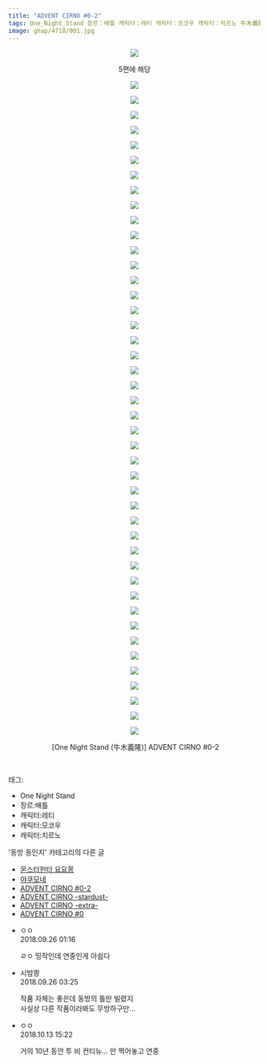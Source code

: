 ```yaml
---
title: "ADVENT CIRNO #0-2"
tags: One_Night_Stand 장르：배틀 캐릭터：레티 캐릭터：모코우 캐릭터：치르노 牛木義隆 동방_동인지
image: ghap/4718/001.jpg
---
```

<div class="article">
<p style="text-align: center; clear: none; float: none;"><img src="{{ site.nasurl }}/ghap/4718/001.jpg"/></p>
<p style="text-align: center; clear: none; float: none;">5편에 해당</p>
<p style="text-align: center; clear: none; float: none;"><img src="{{ site.nasurl }}/ghap/4718/002.jpg"/></p>
<p style="text-align: center; clear: none; float: none;"><img src="{{ site.nasurl }}/ghap/4718/003.jpg"/></p>
<p style="text-align: center; clear: none; float: none;"><img src="{{ site.nasurl }}/ghap/4718/004.jpg"/></p>
<p style="text-align: center; clear: none; float: none;"><img src="{{ site.nasurl }}/ghap/4718/005.jpg"/></p>
<p style="text-align: center; clear: none; float: none;"><img src="{{ site.nasurl }}/ghap/4718/006.jpg"/></p>
<p style="text-align: center; clear: none; float: none;"><img src="{{ site.nasurl }}/ghap/4718/007.jpg"/></p>
<p style="text-align: center; clear: none; float: none;"><img src="{{ site.nasurl }}/ghap/4718/008.jpg"/></p>
<p style="text-align: center; clear: none; float: none;"><img src="{{ site.nasurl }}/ghap/4718/009.jpg"/></p>
<p style="text-align: center; clear: none; float: none;"><img src="{{ site.nasurl }}/ghap/4718/010.jpg"/></p>
<p style="text-align: center; clear: none; float: none;"><img src="{{ site.nasurl }}/ghap/4718/011.jpg"/></p>
<p style="text-align: center; clear: none; float: none;"><img src="{{ site.nasurl }}/ghap/4718/012.jpg"/></p>
<p style="text-align: center; clear: none; float: none;"><img src="{{ site.nasurl }}/ghap/4718/013.jpg"/></p>
<p style="text-align: center; clear: none; float: none;"><img src="{{ site.nasurl }}/ghap/4718/014.jpg"/></p>
<p style="text-align: center; clear: none; float: none;"><img src="{{ site.nasurl }}/ghap/4718/015.jpg"/></p>
<p style="text-align: center; clear: none; float: none;"><img src="{{ site.nasurl }}/ghap/4718/016.jpg"/></p>
<p style="text-align: center; clear: none; float: none;"><img src="{{ site.nasurl }}/ghap/4718/017.jpg"/></p>
<p style="text-align: center; clear: none; float: none;"><img src="{{ site.nasurl }}/ghap/4718/018.jpg"/></p>
<p style="text-align: center; clear: none; float: none;"><img src="{{ site.nasurl }}/ghap/4718/019.jpg"/></p>
<p style="text-align: center; clear: none; float: none;"><img src="{{ site.nasurl }}/ghap/4718/020.jpg"/></p>
<p style="text-align: center; clear: none; float: none;"><img src="{{ site.nasurl }}/ghap/4718/021.jpg"/></p>
<p style="text-align: center; clear: none; float: none;"><img src="{{ site.nasurl }}/ghap/4718/022.jpg"/></p>
<p style="text-align: center; clear: none; float: none;"><img src="{{ site.nasurl }}/ghap/4718/023.jpg"/></p>
<p style="text-align: center; clear: none; float: none;"><img src="{{ site.nasurl }}/ghap/4718/024.jpg"/></p>
<p style="text-align: center; clear: none; float: none;"><img src="{{ site.nasurl }}/ghap/4718/025.jpg"/></p>
<p style="text-align: center; clear: none; float: none;"><img src="{{ site.nasurl }}/ghap/4718/026.jpg"/></p>
<p style="text-align: center; clear: none; float: none;"><img src="{{ site.nasurl }}/ghap/4718/027.jpg"/></p>
<p style="text-align: center; clear: none; float: none;"><img src="{{ site.nasurl }}/ghap/4718/028.jpg"/></p>
<p style="text-align: center; clear: none; float: none;"><img src="{{ site.nasurl }}/ghap/4718/029.jpg"/></p>
<p style="text-align: center; clear: none; float: none;"><img src="{{ site.nasurl }}/ghap/4718/030.jpg"/></p>
<p style="text-align: center; clear: none; float: none;"><img src="{{ site.nasurl }}/ghap/4718/031.jpg"/></p>
<p style="text-align: center; clear: none; float: none;"><img src="{{ site.nasurl }}/ghap/4718/032.jpg"/></p>
<p style="text-align: center; clear: none; float: none;"><img src="{{ site.nasurl }}/ghap/4718/033.jpg"/></p>
<p style="text-align: center; clear: none; float: none;"><img src="{{ site.nasurl }}/ghap/4718/034.jpg"/></p>
<p style="text-align: center; clear: none; float: none;"><img src="{{ site.nasurl }}/ghap/4718/035.jpg"/></p>
<p style="text-align: center; clear: none; float: none;"><img src="{{ site.nasurl }}/ghap/4718/036.jpg"/></p>
<p style="text-align: center; clear: none; float: none;"><img src="{{ site.nasurl }}/ghap/4718/037.jpg"/></p>
<p style="text-align: center; clear: none; float: none;"><img src="{{ site.nasurl }}/ghap/4718/038.jpg"/></p>
<p style="text-align: center; clear: none; float: none;"><img src="{{ site.nasurl }}/ghap/4718/039.jpg"/></p>
<p style="text-align: center; clear: none; float: none;"><img src="{{ site.nasurl }}/ghap/4718/040.jpg"/></p>
<p style="text-align: center; clear: none; float: none;"><img src="{{ site.nasurl }}/ghap/4718/041.jpg"/></p>
<p style="text-align: center; clear: none; float: none;"><img src="{{ site.nasurl }}/ghap/4718/042.jpg"/></p>
<p style="text-align: center; clear: none; float: none;"><img src="{{ site.nasurl }}/ghap/4718/043.jpg"/></p>
<p style="text-align: center; clear: none; float: none;"><img src="{{ site.nasurl }}/ghap/4718/044.jpg"/></p>
<p style="text-align: center; clear: none; float: none;"><img src="{{ site.nasurl }}/ghap/4718/045.jpg"/></p>
<p style="text-align: center; clear: none; float: none;"> [One Night Stand (牛木義隆)] ADVENT CIRNO #0-2</p>
<p><br/></p>
</div><div class="tagTrail">
<p>태그: </p>
<ul>
<li>One Night Stand</li>
<li>장르:배틀</li>
<li>캐릭터:레티</li>
<li>캐릭터:모코우</li>
<li>캐릭터:치르노</li>
</ul>
</div><div class="another">
<p>'동방 동인지' 카테고리의 다른 글</p>
<ul>
<li><a href="/2018-10-06-ghap_4740">몬스터헌터 요요몽</a></li>
<li><a href="/2018-09-30-ghap_4730">야쿠모네</a></li>
<li><a href="/2018-09-25-ghap_4718">ADVENT CIRNO #0-2</a></li>
<li><a href="/2018-09-25-ghap_4717">ADVENT CIRNO -stardust-</a></li>
<li><a href="/2018-09-25-ghap_4716">ADVENT CIRNO -extra-</a></li>
<li><a href="/2018-09-25-ghap_4715">ADVENT CIRNO #0</a></li>
</ul>
</div><div class="cb_module cb_fluid">
<div class="cb_wrt cb_profile">
<div class="comment">
<ul>
<li class="cb_thumb_off" id="comment15339744">
<div class="cb_comment_area">
<div class="cb_info_area">
<div class="cb_section">
<span class="cb_nick_name">ㅇㅇ</span>
</div>
<div class="cb_section">
<span class="cb_date">2018.09.26 01:16 </span>
</div>
</div>
<div class="cb_dsc_comment">
<p class="cb_dsc">
											ㄹㅇ 띵작인데 연중인게 아쉽다
										</p>
</div>
</div></li>
<li class="cb_thumb_off" id="comment15339767">
<div class="cb_comment_area">
<div class="cb_info_area">
<div class="cb_section">
<span class="cb_nick_name">시밤쾅</span>
</div>
<div class="cb_section">
<span class="cb_date">2018.09.26 03:25 </span>
</div>
</div>
<div class="cb_dsc_comment">
<p class="cb_dsc">
											작품 자체는 좋은데 동방의 틀만 빌렸지 <br/>
사실상 다른 작품이라봐도 무방하구만...
										</p>
</div>
</div></li>
<li class="cb_thumb_off" id="comment15354148">
<div class="cb_comment_area">
<div class="cb_info_area">
<div class="cb_section">
<span class="cb_nick_name">ㅇㅇ</span>
</div>
<div class="cb_section">
<span class="cb_date">2018.10.13 15:22 </span>
</div>
</div>
<div class="cb_dsc_comment">
<p class="cb_dsc">
											거의 10년 동안 투 비 컨티뉴... 만 찍어놓고 연중
										</p>
</div>
</div></li>
</ul>
</div>
</div><!-- commentList close -->
</div>